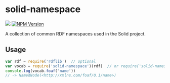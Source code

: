 # solid-namespace
[![](https://img.shields.io/badge/project-Solid-7C4DFF.svg?style=flat)](https://github.com/solid/solid)
[![NPM Version](https://img.shields.io/npm/v/solid-namespace.svg?style=flat)](https://npm.im/solid-namespace)

A collection of common RDF namespaces used in the Solid project.

## Usage

```js
var rdf = require('rdflib')  // optional
var vocab = require('solid-namespace')(rdf)  // or require('solid-namespace')()
console.log(vocab.foaf('name'))  
// -> NamedNode(<http://xmlns.com/foaf/0.1/name>)
```
